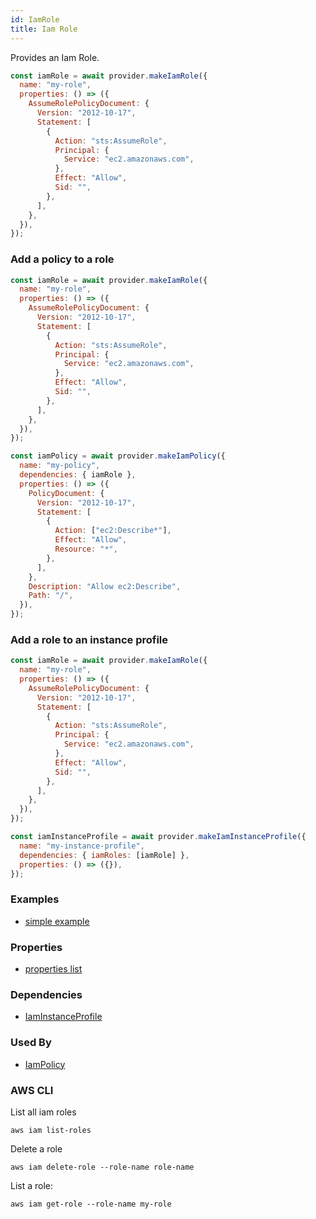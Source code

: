```yaml
---
id: IamRole
title: Iam Role
---
```


Provides an Iam Role.

```js
const iamRole = await provider.makeIamRole({
  name: "my-role",
  properties: () => ({
    AssumeRolePolicyDocument: {
      Version: "2012-10-17",
      Statement: [
        {
          Action: "sts:AssumeRole",
          Principal: {
            Service: "ec2.amazonaws.com",
          },
          Effect: "Allow",
          Sid: "",
        },
      ],
    },
  }),
});
```

### Add a policy to a role

```js
const iamRole = await provider.makeIamRole({
  name: "my-role",
  properties: () => ({
    AssumeRolePolicyDocument: {
      Version: "2012-10-17",
      Statement: [
        {
          Action: "sts:AssumeRole",
          Principal: {
            Service: "ec2.amazonaws.com",
          },
          Effect: "Allow",
          Sid: "",
        },
      ],
    },
  }),
});

const iamPolicy = await provider.makeIamPolicy({
  name: "my-policy",
  dependencies: { iamRole },
  properties: () => ({
    PolicyDocument: {
      Version: "2012-10-17",
      Statement: [
        {
          Action: ["ec2:Describe*"],
          Effect: "Allow",
          Resource: "*",
        },
      ],
    },
    Description: "Allow ec2:Describe",
    Path: "/",
  }),
});
```

### Add a role to an instance profile

```js
const iamRole = await provider.makeIamRole({
  name: "my-role",
  properties: () => ({
    AssumeRolePolicyDocument: {
      Version: "2012-10-17",
      Statement: [
        {
          Action: "sts:AssumeRole",
          Principal: {
            Service: "ec2.amazonaws.com",
          },
          Effect: "Allow",
          Sid: "",
        },
      ],
    },
  }),
});

const iamInstanceProfile = await provider.makeIamInstanceProfile({
  name: "my-instance-profile",
  dependencies: { iamRoles: [iamRole] },
  properties: () => ({}),
});
```

### Examples

- [simple example](https://github.com/grucloud/grucloud/blob/master/examples/aws/iam/iac.js)

### Properties

- [properties list](https://docs.aws.amazon.com/AWSJavaScriptSDK/latest/AWS/IAM.html#createRole-property)

### Dependencies

- [IamInstanceProfile](./IamInstanceProfile)

### Used By

- [IamPolicy](./IamPolicy)

### AWS CLI

List all iam roles

```
aws iam list-roles
```

Delete a role

```
aws iam delete-role --role-name role-name
```

List a role:

```
aws iam get-role --role-name my-role
```
